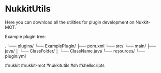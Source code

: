 # NukkitUtils

Here you can download all the utilities for plugin development on Nukkit-MOT.

Example plugin tree:

.
└── plugins/
    └── ExamplePlugin/
        ├── pom.xml
        └── src/
            └── main/
                ├── java/
                │   └── ClassFolder/
                │       └── ClassName.java
                └── resources/
                    └── plugin.yml

#nukkit #nukkit-mot #nukkitutils #sh #shellscripts
